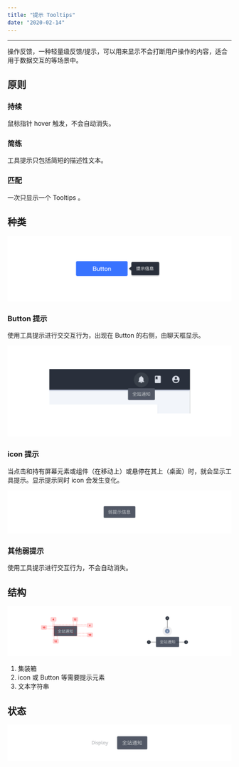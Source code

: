 ```yaml
---
title: "提示 Tooltips"
date: "2020-02-14"
---
```


---

操作反馈，一种轻量级反馈/提示，可以用来显示不会打断用户操作的内容，适合用于数据交互的等场景中。

## 原则

### 持续

鼠标指针 hover 触发，不会自动消失。

### 简练

工具提示只包括简短的描述性文本。

### 匹配

一次只显示一个 Tooltips 。

## 种类

![tooltips-1](tooltips-1.jpg)

### Button 提示

使用工具提示进行交交互行为，出现在 Button 的右侧，由聊天框显示。

![tooltips-2](tooltips-2.jpg)

### icon 提示

当点击和持有屏幕元素或组件（在移动上）或悬停在其上（桌面）时，就会显示工具提示。显示提示同时 icon 会发生变化。

![tooltips-3](tooltips-3.jpg)

### 其他弱提示

使用工具提示进行交互行为，不会自动消失。

## 结构

![tooltips-4](tooltips-4.jpg)

1. 集装箱
2. icon 或 Button 等需要提示元素
3. 文本字符串

## 状态

![tooltips-5](tooltips-5.jpg)
